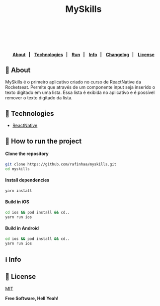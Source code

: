 <h4 align="center">
    <h1 align="center">
      MySkills
    </h1>
    <br><br>
</h4>

<h4 align="center">
    <br><br>
    <p align="center">
      <a href="#-about">About</a>&nbsp;&nbsp;&nbsp;|&nbsp;&nbsp;&nbsp;
      <a href="#-technologies">Technologies</a>&nbsp;&nbsp;&nbsp;|&nbsp;&nbsp;&nbsp;
      <a href="#-how-to-run-the-project">Run</a>&nbsp;&nbsp;&nbsp;|&nbsp;&nbsp;&nbsp;
      <a href="#-info">Info</a>&nbsp;&nbsp;&nbsp;|&nbsp;&nbsp;&nbsp;
      <a href="#-changelog">Changelog</a>&nbsp;&nbsp;&nbsp;|&nbsp;&nbsp;&nbsp;
      <a href="#-license">License</a>
  </p>
</h4>

## 🔖 About

MySkills é o primeiro aplicativo criado no curso de ReactNative da Rocketseat.
Permite que através de um componente input seja inserido o texto digitado em uma lista. Essa lista é exibida no aplicativo e é possível remover o texto digitado da lista.

## 🚀 Technologies

- [ReactNative](https://reactnative.dev/)

## 🏁 How to run the project

#### Clone the repository

```bash
git clone https://github.com/rafinhaa/myskills.git
cd myskills
```

#### Install dependencies

```bash
yarn install
```

#### Build in iOS

```bash
cd ios && pod install && cd..
yarn run ios
```

#### Build in Android

```bash
cd ios && pod install && cd..
yarn run ios
```

## ℹ️ Info

## 📝 License

[MIT](LICENSE)

**Free Software, Hell Yeah!**
